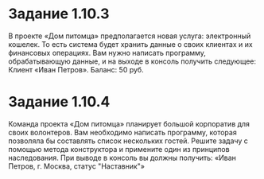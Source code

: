 # Задание 1.10.3
В проекте «Дом питомца» предполагается новая услуга: электронный кошелек. То есть система будет хранить данные о своих клиентах и их финансовых операциях. Вам нужно написать программу, обрабатывающую данные, и на выходе в консоль получить следующее: Клиент «Иван Петров». Баланс: 50 руб.

# Задание 1.10.4
Команда проекта «Дом питомца» планирует большой корпоратив для своих волонтеров. Вам необходимо написать программу, которая позволяла бы составлять список нескольких гостей. Решите задачу с помощью метода конструктора и примените один из принципов наследования. При выводе в консоль вы должны получить: «Иван Петров, г. Москва, статус "Наставник"»
